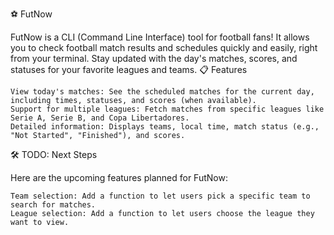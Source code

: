 ⚽ FutNow

FutNow is a CLI (Command Line Interface) tool for football fans! It allows you to check football match results and schedules quickly and easily, right from your terminal. Stay updated with the day's matches, scores, and statuses for your favorite leagues and teams.
📋 Features

    View today's matches: See the scheduled matches for the current day, including times, statuses, and scores (when available).
    Support for multiple leagues: Fetch matches from specific leagues like Serie A, Serie B, and Copa Libertadores.
    Detailed information: Displays teams, local time, match status (e.g., "Not Started", "Finished"), and scores.
    
🛠️ TODO: Next Steps

Here are the upcoming features planned for FutNow:

    Team selection: Add a function to let users pick a specific team to search for matches.
    League selection: Add a function to let users choose the league they want to view.
